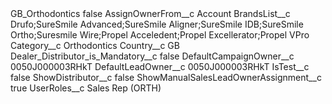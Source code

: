 <?xml version="1.0" encoding="UTF-8"?>
<CustomMetadata xmlns="http://soap.sforce.com/2006/04/metadata" xmlns:xsi="http://www.w3.org/2001/XMLSchema-instance" xmlns:xsd="http://www.w3.org/2001/XMLSchema">
    <label>GB_Orthodontics</label>
    <protected>false</protected>
    <values>
        <field>AssignOwnerFrom__c</field>
        <value xsi:type="xsd:string">Account</value>
    </values>
    <values>
        <field>BrandsList__c</field>
        <value xsi:type="xsd:string">Drufo;SureSmile Advanced;SureSmile Aligner;SureSmile IDB;SureSmile Ortho;Suresmile Wire;Propel Acceledent;Propel Excellerator;Propel VPro</value>
    </values>
    <values>
        <field>Category__c</field>
        <value xsi:type="xsd:string">Orthodontics</value>
    </values>
    <values>
        <field>Country__c</field>
        <value xsi:type="xsd:string">GB</value>
    </values>
    <values>
        <field>Dealer_Distributor_is_Mandatory__c</field>
        <value xsi:type="xsd:boolean">false</value>
    </values>
    <values>
        <field>DefaultCampaignOwner__c</field>
        <value xsi:type="xsd:string">0050J000003RHkT</value>
    </values>
    <values>
        <field>DefaultLeadOwner__c</field>
        <value xsi:type="xsd:string">0050J000003RHkT</value>
    </values>
    <values>
        <field>IsTest__c</field>
        <value xsi:type="xsd:boolean">false</value>
    </values>
    <values>
        <field>ShowDistributor__c</field>
        <value xsi:type="xsd:boolean">false</value>
    </values>
    <values>
        <field>ShowManualSalesLeadOwnerAssignment__c</field>
        <value xsi:type="xsd:boolean">true</value>
    </values>
    <values>
        <field>UserRoles__c</field>
        <value xsi:type="xsd:string">Sales Rep (ORTH)</value>
    </values>
</CustomMetadata>
